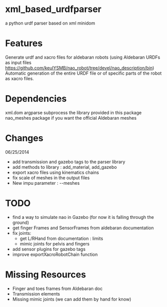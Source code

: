 xml_based_urdfparser
====================

a python urdf parser based on xml minidom


Features
========

Generate urdf and xacro files for aldebaran robots (using Aldebaran URDFs as input files https://github.com/keulYSMB/nao_robot/tree/devel/nao_description/bin)
Automatic generation of the entire URDF file or of specific parts of the robot as xacro files.

Dependencies 
============

xml.dom
argparse
subprocess
the library provided in this package
nao_meshes package if you want the official Aldebaran meshes

Changes
=======
06/25/2014
- add transmission and gazebo tags to the parser library
- add methods to library : add_material, add_gazebo
- export xacro files using kinematics chains
- fix scale of meshes in the output files
- New impu parameter : --meshes

TODO
======
- find a way to simulate nao in Gazebo (for now it is falling through the ground)
- get finger Frames and SensorFrames from aldebaran documentation
- fix joints:
    - get L/RHand from documentation : limits
    - mimic joints for pelvis and fingers
- add sensor plugins for gazebo tags
- improve exportXacroRobotChain function

Missing Resources
=================
- Finger and toes frames from Aldebaran doc
- Transmission elements
- Missing mimic joints (we can add them by hand for know)

